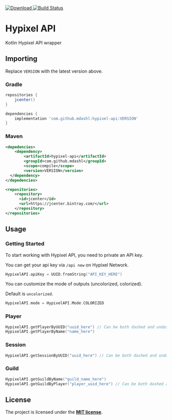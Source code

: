 [ ![Download](https://api.bintray.com/packages/mdashlw/maven/hypixel-api/images/download.svg) ](https://bintray.com/mdashlw/maven/hypixel-api/_latestVersion)
[![Build Status](https://travis-ci.com/mdashl/hypixel-api.svg?branch=master)](https://travis-ci.com/mdashl/hypixel-api)

# Hypixel API

Kotlin Hypixel API wrapper

## Importing

Replace `VERSION` with the latest version above.

### Gradle

```gradle
repositories {
    jcenter()
}

dependencies {
    implementation 'com.github.mdashl:hypixel-api:VERSION'
}
```

### Maven

```xml
<depedencies>
    <dependency>
        <artifactId>hypixel-api</artifactId>
        <groupId>com.github.mdashl</groupId>
        <scope>compile</scope>
        <version>VERSION</version>
  </dependency>
</depedencies>

<repositories>
    <repository>
      <id>jcenter</id>
      <url>https://jcenter.bintray.com/</url>
    </repository>
</repositories>
```

## Usage

### Getting Started

To start working with Hypixel API, you need to private an API key.

You can get your api key via `/api new` on Hypixel Network.

```kotlin
HypixelAPI.apiKey = UUID.fromString("API_KEY_HERE")
```

You can customize the mode of outputs (uncolorized, colorized).

Default is `uncolorized`.

```kotlin
HypixelAPI.mode = HypixelAPI.Mode.COLORIZED
```

### Player

```kotlin
HypixelAPI.getPlayerByUUID("uuid_here") // Can be both dashed and undashed
HypixelAPI.getPlayerByName("name_here")
```

### Session

```kotlin
HypixelAPI.getSessionByUUID("uuid_here") // Can be both dashed and undashed
```

### Guild

```kotlin
HypixelAPI.getGuildByName("guild_name_here")
HypixelAPI.getGuildByPlayer("player_uuid_here") // Can be both dashed and undashed
```

## License

The project is licensed under the **[MIT license](https://choosealicense.com/licenses/mit/)**.
